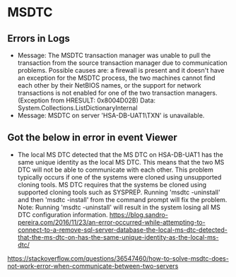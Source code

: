 
# MSDTC
## Errors in Logs
* Message: The MSDTC transaction manager was unable to pull the transaction from the source transaction manager due to communication problems. Possible causes are: a firewall is present and it doesn't have an exception for the MSDTC process, the two machines cannot find each other by their NetBIOS names, or the support for network transactions is not enabled for one of the two transaction managers. (Exception from HRESULT: 0x8004D02B)
Data: System.Collections.ListDictionaryInternal
* Message: MSDTC on server 'HSA-DB-UAT1\TXN' is unavailable.

## Got the below in error in event Viewer
* The local MS DTC detected that the MS DTC on HSA-DB-UAT1 has the same unique identity as the local MS DTC. This means that the two MS DTC will not be able to communicate with each other. This problem typically occurs if one of the systems were cloned using unsupported cloning tools. MS DTC requires that the systems be cloned using supported cloning tools such as SYSPREP. Running 'msdtc -uninstall' and then 'msdtc -install' from the command prompt will fix the problem. Note: Running 'msdtc -uninstall' will result in the system losing all MS DTC configuration information.
https://blog.sandro-pereira.com/2016/11/23/an-error-occurred-while-attempting-to-connect-to-a-remove-sql-server-database-the-local-ms-dtc-detected-that-the-ms-dtc-on-has-the-same-unique-identity-as-the-local-ms-dtc/

https://stackoverflow.com/questions/36547460/how-to-solve-msdtc-does-not-work-error-when-communicate-between-two-servers
